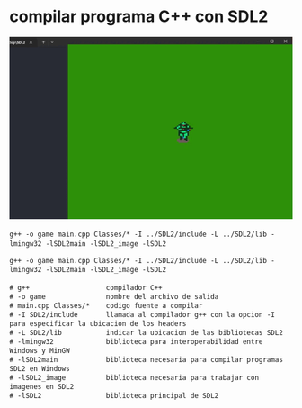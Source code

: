 # compilar programa C++ con SDL2

![img](./img.gif)

`g++ -o game main.cpp Classes/* -I ../SDL2/include -L ../SDL2/lib -lmingw32 -lSDL2main -lSDL2_image -lSDL2`

```
g++ -o game main.cpp Classes/* -I ../SDL2/include -L ../SDL2/lib -lmingw32 -lSDL2main -lSDL2_image -lSDL2

# g++                   compilador C++
# -o game               nombre del archivo de salida
# main.cpp Classes/*    codigo fuente a compilar
# -I SDL2/include       llamada al compilador g++ con la opcion -I para especificar la ubicacion de los headers
# -L SDL2/lib           indicar la ubicacion de las bibliotecas SDL2
# -lmingw32             biblioteca para interoperabilidad entre Windows y MinGW
# -lSDL2main            biblioteca necesaria para compilar programas SDL2 en Windows
# -lSDL2_image          biblioteca necesaria para trabajar con imagenes en SDL2
# -lSDL2                biblioteca principal de SDL2
```